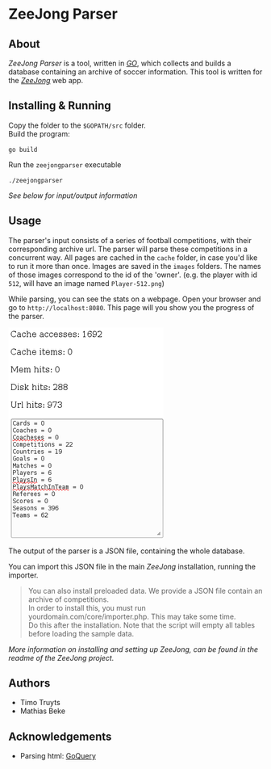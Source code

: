 ZeeJong Parser
==============

About
-----

*ZeeJong Parser* is a tool, written in [*GO*](http://golang.org), which collects and builds a database containing an archive of soccer information. This tool is written for the [*ZeeJong*](https://github.com/DenBeke/ZeeJong) web app.


Installing & Running
--------------------

Copy the folder to the `$GOPATH/src` folder.  
Build the program:

    go build

Run the `zeejongparser` executable

    ./zeejongparser


*See below for input/output information*

Usage
-----

The parser's input consists of a series of football competitions, with their corresponding archive url.
The parser will parse these competitions in a concurrent way.
All pages are cached in the `cache` folder, in case you'd like to run it more than once.
Images are saved in the `images` folders.
The names of those images correspond to the id of the 'owner'. (e.g. the player with id `512`, will have an image named `Player-512.png`)

While parsing, you can see the stats on a webpage. Open your browser and go to `http://localhost:8080`. This page will you show you the progress of the parser.

![demo](/demo.png)

The output of the parser is a JSON file, containing the whole database.

You can import this JSON file in the main *ZeeJong* installation, running the importer.

> You can also install preloaded data. We provide a JSON file contain an archive of competitions.  
> In order to install this, you must run yourdomain.com/core/importer.php. This may take some time.  
> Do this after the installation. Note that the script will empty all tables before loading the sample data.

*More information on installing and setting up ZeeJong, can be found in the readme of the ZeeJong project.*



Authors
-------

- Timo Truyts
- Mathias Beke


Acknowledgements
----------------

- Parsing html: [GoQuery](https://github.com/PuerkitoBio/goquery)
